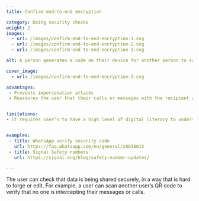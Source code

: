 ```yaml
---
title: Confirm end-to-end encryption

category: Doing security checks
weight: 2
images:
  - url: /images/confirm-end-to-end-encryption-1.svg
  - url: /images/confirm-end-to-end-encryption-2.svg
  - url: /images/confirm-end-to-end-encryption-3.svg

alt: A person generates a code on their device for another person to scan.

cover_image:
  - url: /images/confirm-end-to-end-encryption-2.svg

advantages:
 - Prevents impersonation attacks
 - Reassures the user that their calls or messages with the recipient are private


limitations:
- It requires user’s to have a high level of digital literacy to understand why they should check encryption in the first place


examples:
 - title: WhatsApp verify security code
   url: https://faq.whatsapp.com/en/general/28030015
 - title: Signal Safety numbers
   url: https://signal.org/blog/safety-number-updates/

---
```


The user can check that data is being shared securely, in a way that is hard to forge or edit. For example, a user can scan another user’s QR code to verify that no one is intercepting their messages or calls.
